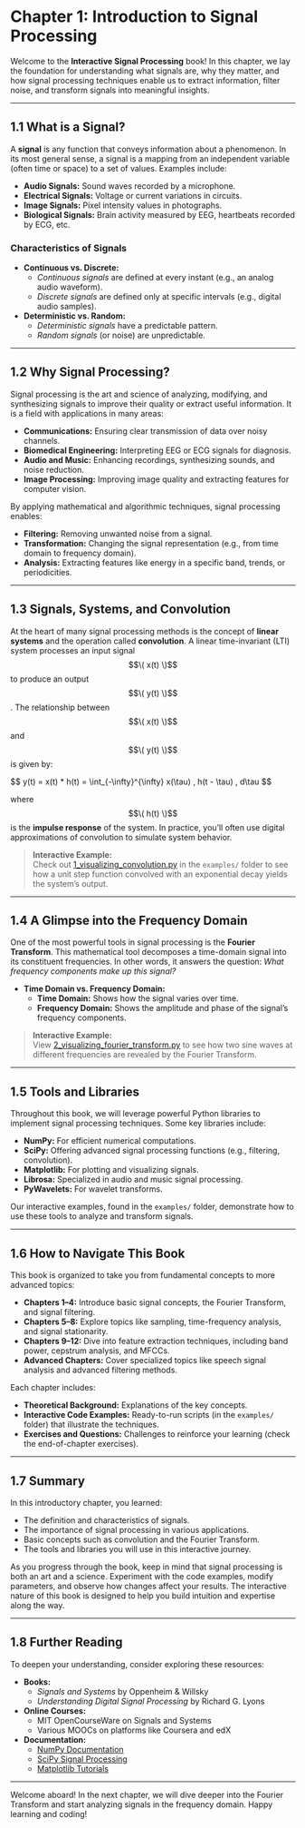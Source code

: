 # Chapter 1: Introduction to Signal Processing

Welcome to the **Interactive Signal Processing** book! In this chapter, we lay the foundation for understanding what signals are, why they matter, and how signal processing techniques enable us to extract information, filter noise, and transform signals into meaningful insights.

---

## 1.1 What is a Signal?

A **signal** is any function that conveys information about a phenomenon. In its most general sense, a signal is a mapping from an independent variable (often time or space) to a set of values. Examples include:

- **Audio Signals:** Sound waves recorded by a microphone.
- **Electrical Signals:** Voltage or current variations in circuits.
- **Image Signals:** Pixel intensity values in photographs.
- **Biological Signals:** Brain activity measured by EEG, heartbeats recorded by ECG, etc.

### Characteristics of Signals
- **Continuous vs. Discrete:**  
  - *Continuous signals* are defined at every instant (e.g., an analog audio waveform).
  - *Discrete signals* are defined only at specific intervals (e.g., digital audio samples).
- **Deterministic vs. Random:**  
  - *Deterministic signals* have a predictable pattern.
  - *Random signals* (or noise) are unpredictable.

---

## 1.2 Why Signal Processing?

Signal processing is the art and science of analyzing, modifying, and synthesizing signals to improve their quality or extract useful information. It is a field with applications in many areas:
- **Communications:** Ensuring clear transmission of data over noisy channels.
- **Biomedical Engineering:** Interpreting EEG or ECG signals for diagnosis.
- **Audio and Music:** Enhancing recordings, synthesizing sounds, and noise reduction.
- **Image Processing:** Improving image quality and extracting features for computer vision.

By applying mathematical and algorithmic techniques, signal processing enables:
- **Filtering:** Removing unwanted noise from a signal.
- **Transformation:** Changing the signal representation (e.g., from time domain to frequency domain).
- **Analysis:** Extracting features like energy in a specific band, trends, or periodicities.

---

## 1.3 Signals, Systems, and Convolution

At the heart of many signal processing methods is the concept of **linear systems** and the operation called **convolution**. A linear time-invariant (LTI) system processes an input signal $$\( x(t) \)$$ to produce an output $$\( y(t) \)$$. The relationship between $$\( x(t) \)$$ and $$\( y(t) \)$$ is given by:

\$$
y(t) = x(t) * h(t) = \int_{-\infty}^{\infty} x(\tau) \, h(t - \tau) \, d\tau
\$$

where $$\( h(t) \)$$ is the **impulse response** of the system. In practice, you’ll often use digital approximations of convolution to simulate system behavior.

> **Interactive Example:**  
> Check out [1_visualizing_convolution.py](./examples/1_visualizing_convolution.py) in the `examples/` folder to see how a unit step function convolved with an exponential decay yields the system’s output.

---

## 1.4 A Glimpse into the Frequency Domain

One of the most powerful tools in signal processing is the **Fourier Transform**. This mathematical tool decomposes a time-domain signal into its constituent frequencies. In other words, it answers the question: *What frequency components make up this signal?*

- **Time Domain vs. Frequency Domain:**  
  - **Time Domain:** Shows how the signal varies over time.
  - **Frequency Domain:** Shows the amplitude and phase of the signal’s frequency components.

> **Interactive Example:**  
> View [2_visualizing_fourier_transform.py](./examples/2_visualizing_fourier_transform.py) to see how two sine waves at different frequencies are revealed by the Fourier Transform.

---

## 1.5 Tools and Libraries

Throughout this book, we will leverage powerful Python libraries to implement signal processing techniques. Some key libraries include:

- **NumPy:** For efficient numerical computations.
- **SciPy:** Offering advanced signal processing functions (e.g., filtering, convolution).
- **Matplotlib:** For plotting and visualizing signals.
- **Librosa:** Specialized in audio and music signal processing.
- **PyWavelets:** For wavelet transforms.

Our interactive examples, found in the `examples/` folder, demonstrate how to use these tools to analyze and transform signals.

---

## 1.6 How to Navigate This Book

This book is organized to take you from fundamental concepts to more advanced topics:
- **Chapters 1–4:** Introduce basic signal concepts, the Fourier Transform, and signal filtering.
- **Chapters 5–8:** Explore topics like sampling, time-frequency analysis, and signal stationarity.
- **Chapters 9–12:** Dive into feature extraction techniques, including band power, cepstrum analysis, and MFCCs.
- **Advanced Chapters:** Cover specialized topics like speech signal analysis and advanced filtering methods.

Each chapter includes:
- **Theoretical Background:** Explanations of the key concepts.
- **Interactive Code Examples:** Ready-to-run scripts (in the `examples/` folder) that illustrate the techniques.
- **Exercises and Questions:** Challenges to reinforce your learning (check the end-of-chapter exercises).

---

## 1.7 Summary

In this introductory chapter, you learned:
- The definition and characteristics of signals.
- The importance of signal processing in various applications.
- Basic concepts such as convolution and the Fourier Transform.
- The tools and libraries you will use in this interactive journey.

As you progress through the book, keep in mind that signal processing is both an art and a science. Experiment with the code examples, modify parameters, and observe how changes affect your results. The interactive nature of this book is designed to help you build intuition and expertise along the way.

---

## 1.8 Further Reading

To deepen your understanding, consider exploring these resources:
- **Books:**
  - *Signals and Systems* by Oppenheim & Willsky
  - *Understanding Digital Signal Processing* by Richard G. Lyons
- **Online Courses:**
  - MIT OpenCourseWare on Signals and Systems
  - Various MOOCs on platforms like Coursera and edX
- **Documentation:**
  - [NumPy Documentation](https://numpy.org/doc/)
  - [SciPy Signal Processing](https://docs.scipy.org/doc/scipy/reference/signal.html)
  - [Matplotlib Tutorials](https://matplotlib.org/stable/tutorials/index.html)

---

Welcome aboard! In the next chapter, we will dive deeper into the Fourier Transform and start analyzing signals in the frequency domain. Happy learning and coding!
